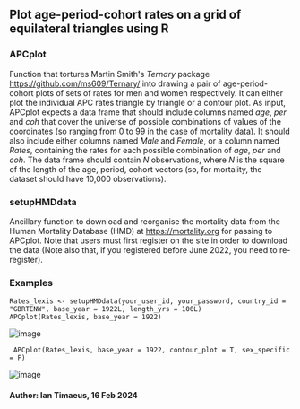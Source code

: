 ## Plot age-period-cohort rates on a grid of equilateral triangles using R

### APCplot
Function that tortures Martin Smith's *Ternary* package https://github.com/ms609/Ternary/ into drawing a pair of age-period-cohort  plots of sets of rates for men and women respectively. It can either plot the individual APC rates triangle by triangle or a contour plot.
As input, APCplot expects a data frame that should include columns named *age*, *per* and *coh* that cover the universe of possible combinations of values of the coordinates (so ranging from 0 to 99 in the case of mortality data). It should also include either columns named *Male* and *Female*, or a column named *Rates*, containing the rates for each possible combination of *age*, *per* and *coh*. The data frame should contain *N* observations, where *N* is the square of the length of the age, period, cohort vectors (so, for mortality, the dataset  should have 10,000 observations).  

### setupHMDdata
Ancillary function to download and reorganise the mortality data from the Human Mortality Database (HMD) at https://mortality.org for passing to APCplot. Note that users must first register on the site in order to download the data (Note also that, if you registered before June 2022, you need to re-register).

### Examples
```
Rates_lexis <- setupHMDdata(your_user_id, your_password, country_id = "GBRTENW", base_year = 1922L, length_yrs = 100L)
APCplot(Rates_lexis, base_year = 1922)
```
![image](https://github.com/BugBunny/APCplot/assets/10499045/09f05fb7-baf6-478c-b76e-6605416a6b31)

```
 APCplot(Rates_lexis, base_year = 1922, contour_plot = T, sex_specific = F)
```
![image](https://github.com/BugBunny/APCplot/assets/10499045/8a36c6dd-7549-40c1-b5a7-fb46c82364d1)

#### Author: Ian Timaeus, 16 Feb 2024
